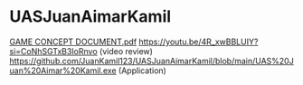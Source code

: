 # UASJuanAimarKamil
[GAME CONCEPT DOCUMENT.pdf](https://github.com/JuanKamil123/UASJuanAimarKamil/files/13371550/GAME.CONCEPT.DOCUMENT.pdf)
https://youtu.be/4R_xwBBLUIY?si=CoNhSGTxB3IoRnvo (video review)
https://github.com/JuanKamil123/UASJuanAimarKamil/blob/main/UAS%20Juan%20Aimar%20Kamil.exe (Application)
